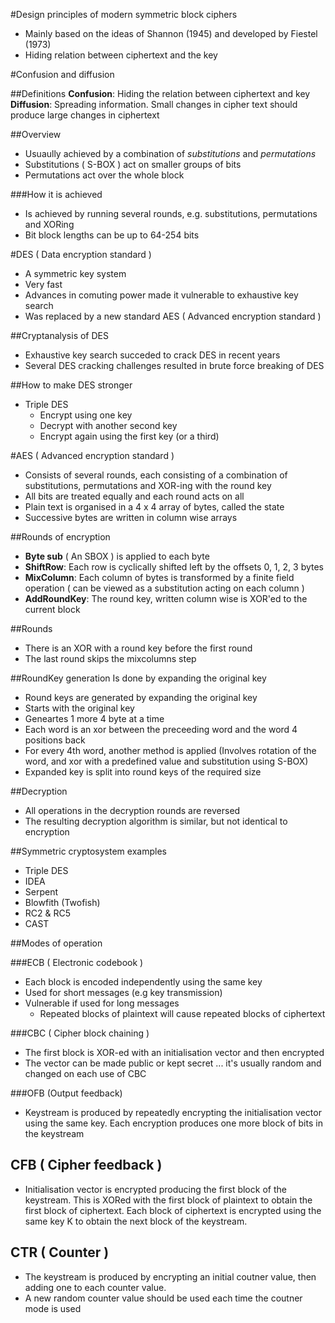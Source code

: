 #Design principles of modern symmetric block ciphers

* Mainly based on the ideas of Shannon (1945) and developed by Fiestel (1973)
* Hiding relation between ciphertext and the key


#Confusion and diffusion

##Definitions
__Confusion__: Hiding the relation between ciphertext and key
__Diffusion__: Spreading information. Small changes in cipher text should produce large changes in ciphertext

##Overview
* Usuaully achieved by a combination of _substitutions_ and _permutations_
* Substitutions ( S-BOX ) act on smaller groups of bits
* Permutations act over the whole block

###How it is achieved
* Is achieved by running several rounds, e.g. substitutions, permutations and XORing
* Bit block lengths can be up to 64-254 bits

#DES ( Data encryption standard )
* A symmetric key system
* Very fast
* Advances in comuting power made it vulnerable to exhaustive key search
* Was replaced by a new standard AES ( Advanced encryption standard )

##Cryptanalysis of DES
* Exhaustive key search succeded to crack DES in recent years
* Several DES cracking challenges resulted in brute force breaking of DES

##How to make DES stronger
* Triple DES
	* Encrypt using one key
	* Decrypt with another second key
	* Encrypt again using the first key (or a third)

#AES ( Advanced encryption standard )
* Consists of several rounds, each consisting of a combination of substitutions, permutations and XOR-ing with the round key
* All bits are treated equally and each round acts on all 
* Plain text is organised in a 4 x 4 array of bytes, called the state
* Successive bytes are written in column wise arrays

##Rounds of encryption
* __Byte sub__ ( An SBOX ) is applied to each byte
* __ShiftRow__: Each row is cyclically shifted left by the offsets 0, 1, 2, 3 bytes
* __MixColumn__: Each column of bytes is transformed by a finite field operation ( can be viewed as a substitution acting on each column )
* __AddRoundKey__: The round key, written column wise is XOR'ed to the current block

##Rounds
* There is an XOR with a round key before the first round
* The last round skips the mixcolumns step

##RoundKey generation
Is done by expanding the original key

* Round keys are generated by expanding the original key
* Starts with the original key
* Geneartes 1 more 4 byte at a time
* Each word is an xor between the preceeding word and the word 4 positions back
* For every 4th word, another method is applied (Involves rotation of the word, and xor with a predefined value and substitution using S-BOX)
* Expanded key is split into round keys of the required size

##Decryption
* All operations in the decryption rounds are reversed
* The resulting decryption algorithm is similar, but not identical to encryption

##Symmetric cryptosystem examples
* Triple DES
* IDEA
* Serpent
* Blowfith (Twofish)
* RC2 & RC5
* CAST

##Modes of operation

###ECB ( Electronic codebook )
* Each block is encoded independently using the same key
* Used for short messages (e.g key transmission)
* Vulnerable if used for long  messages
	* Repeated blocks of plaintext will cause repeated blocks of ciphertext

###CBC ( Cipher block chaining )
* The first block is XOR-ed with an initialisation vector and then encrypted
* The vector can be made public or kept secret ... it's usually random and changed on each use of CBC

###OFB (Output feedback) 
* Keystream is produced by repeatedly encrypting the initialisation vector using the same key. Each encryption produces one more block of bits in the keystream

## CFB ( Cipher feedback ) 
* Initialisation vector is encrypted producing the first block of the keystream. This is XORed with the first block of plaintext to obtain the first block of ciphertext. Each block of ciphertext is encrypted using the same key K to obtain the next block of the keystream. 

## CTR ( Counter )
* The keystream is produced by encrypting an initial coutner value, then adding one to each counter value. 
* A new random counter value should be used each time the coutner mode is used